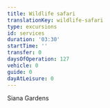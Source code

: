 ```yaml
---
title: Wildlife safari
translationKey: wildlife-safari
type: excursions
id: services
duration: '03:30'
startTime: ''
transfer: 0
daysOfOperation: 127
vehicle: 0
guide: 0
dayAtLeisure: 0
---
```

Siana Gardens